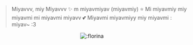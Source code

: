 > <span title="Merhaba, ben Florina ✨ 3 yaşındayım (zihinsel) ⭐ En sevdiğim şey kediler ve çilekli süttür 💕 Dünyaya vereceğim son mesajım : miyav~ :3">Miyavvv, miy Miyavvv ✨ m miyavmiyav (miyavmiy) ⭐ Mi miyavmiy miy miyavmi mi miyavmi miyavv 💕 Miyavmi miyavmiyy miy miyavmi : miyav~ :3</span>

<p align="center"><img src="https://count.getloli.com/@florina?name=florina&theme=asoul&padding=5&offset=0&align=center&scale=2&pixelated=1&darkmode=0" alt=":florina" /></p>

